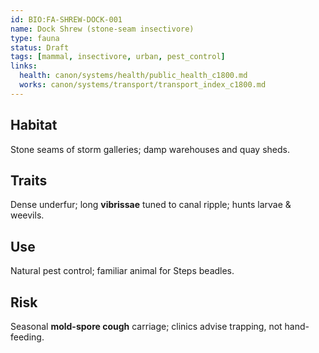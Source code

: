 ```yaml
---
id: BIO:FA-SHREW-DOCK-001
name: Dock Shrew (stone-seam insectivore)
type: fauna
status: Draft
tags: [mammal, insectivore, urban, pest_control]
links:
  health: canon/systems/health/public_health_c1800.md
  works: canon/systems/transport/transport_index_c1800.md
---
```


## Habitat
Stone seams of storm galleries; damp warehouses and quay sheds.

## Traits
Dense underfur; long **vibrissae** tuned to canal ripple; hunts larvae & weevils.

## Use
Natural pest control; familiar animal for Steps beadles.

## Risk
Seasonal **mold-spore cough** carriage; clinics advise trapping, not hand-feeding.

